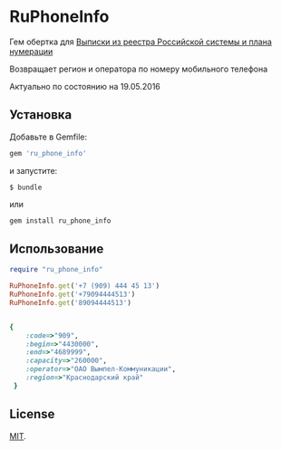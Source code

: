 # RuPhoneInfo

Гем обертка для [Выписки из реестра Российской системы и плана нумерации](http://rossvyaz.ru/activity/num_resurs/registerNum/)

Возвращает регион и оператора по номеру мобильного телефона

Актуально по состоянию на 19.05.2016

## Установка

Добавьте в Gemfile:

```ruby
gem 'ru_phone_info'
```

и запустите:

    $ bundle

или 
```ruby
gem install ru_phone_info
```

## Использование

```ruby
require "ru_phone_info"

RuPhoneInfo.get('+7 (909) 444 45 13')
RuPhoneInfo.get('+79094444513')
RuPhoneInfo.get('89094444513')


{
    :code=>"909", 
    :begin=>"4430000", 
    :end=>"4689999",
    :capacity=>"260000", 
    :operator=>"ОАО Вымпел-Коммуникации", 
    :region=>"Краснодарский край"
 }

```


## License

[MIT](http://opensource.org/licenses/MIT).

